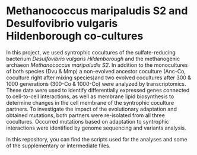 # Methanococcus maripaludis S2 and Desulfovibrio vulgaris Hildenborough co-cultures
In this project, we used syntrophic cocultures of the sulfate-reducing bacterium *Desulfovibrio vulgaris Hildenborough* and the methanogenic archaeon *Methanococcus maripaludis S2*. In addition to the monocultures of both species (Dvu & Mmp) a non-evolved ancestor coculture (Anc-Co, coculture right after mixing species)and two evolved cocultures after 300 & 1000 generations (300-Co & 1000-Co) were analyzed by transcriptomics. These data were used to identify differentially expressed genes connected to cell-to-cell interactions, as well as membrane lipid biosynthesis to determine changes in the cell membrane of the syntrophic coculture partners. To investigate the impact of the evolutionary adaptation and obtained mutations, both partners were re-isolated from all three cocultures. Occurred mutations based on adaptation to syntrophic interactions were identified by genome sequencing and variants analysis.

In this repository, you can find the scripts used for the analyses and some of the supplementary or intermediate files.
